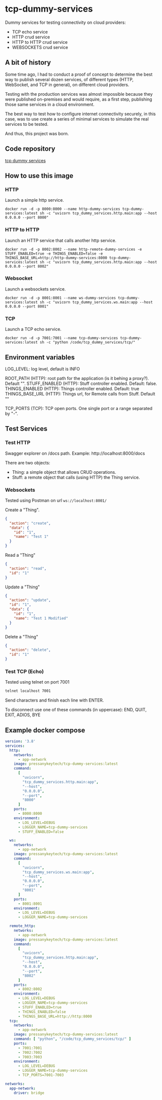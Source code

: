 # tcp-dummy-services

Dummy services for testing connectivity on cloud providers:

- TCP echo service
- HTTP crud service
- HTTP to HTTP crud service
- WEBSOCKETS crud service

## A bit of history

Some time ago, I had to conduct a proof of concept to determine the best way to publish several dozen services, of different types (HTTP, WebSocket, and TCP in general), on different cloud providers.

Testing with the production services was almost impossible because they were published on-premises and would require, as a first step, publishing those same services in a cloud environment.

The best way to test how to configure internet connectivity securely, in this case, was to use create a series of minimal services to simulate the real services to be tested.

And thus, this project was born.

## Code repository

[tcp dummy services](https://github.com/press-any-key-tech/tcp-dummy-services)

## How to use this image

### HTTP

Launch a simple http service.

```
docker run -d -p 8000:8000 --name http-dummy-services tcp-dummy-services:latest sh -c "uvicorn tcp_dummy_services.http.main:app --host 0.0.0.0 --port 8000"
```

### HTTP to HTTP

Launch an HTTP service that calls another http service.

```
docker run -d -p 8002:8002 --name http-remote-dummy-services -e STUFF_ENABLED=true -e THINGS_ENABLED=false -e THINGS_BASE_URL=http://http-dummy-services:8000 tcp-dummy-services:latest sh -c "uvicorn tcp_dummy_services.http.main:app --host 0.0.0.0 --port 8002"
```

### Websocket

Launch a websockets service.

```
docker run -d -p 8001:8001 --name ws-dummy-services tcp-dummy-services:latest sh -c "uvicorn tcp_dummy_services.ws.main:app --host 0.0.0.0 --port 8001"
```

### TCP

Launch a TCP echo service.

```
docker run -d -p 7001:7001 --name tcp-dummy-services tcp-dummy-services:latest sh -c "python /code/tcp_dummy_services/tcp/"
```
## Environment variables

LOG_LEVEL: log level, default is INFO

ROOT_PATH (HTTP): root path for the application (is it behing a proxy?). Default "".
STUFF_ENABLED (HTTP): Stuff controller enabled. Default: false.
THINGS_ENABLED (HTTP): Things controller enabled. Default: true
THINGS_BASE_URL (HTTP): Things url, for Remote calls from Stuff. Default ""

TCP_PORTS (TCP): TCP open ports. One single port or a range separated by "-".

## Test Services

### Test HTTP

Swagger explorer on /docs path. Example: http://localhost:8000/docs

There are two objects:
- Thing: a simple object that allows CRUD operations.
- Stuff: a remote object that calls (using HTTP) the Thing service.


### Websockets

Tested using Postman on url `ws://localhost:8001/`

Create a "Thing".

```json
{
  "action": "create",
  "data": {
    "id": "1",
    "name": "Test 1"
  }
}
```

Read a "Thing"

```json
{
  "action": "read",
  "id": "1"
}
```

Update a "Thing"

```json
{
  "action": "update",
  "id": "1",
  "data": {
    "id": "1",
    "name": "Test 1 Modified"
  }
}
```

Delete a "Thing"

```json
{
  "action": "delete",
  "id": "1"
}
```

### Test TCP (Echo)

Tested using telnet on port 7001

```bash
telnet localhost 7001
```

Send characters and finish each line with ENTER.

To disconnect use one of these commands (in uppercase): END, QUIT, EXIT, ADIOS, BYE

## Example docker compose

```yaml
version: '3.8'
services:
  http:
    networks:
      - app-network
    image: pressanykeytech/tcp-dummy-services:latest
    command:
      [
        "uvicorn",
        "tcp_dummy_services.http.main:app",
        "--host",
        "0.0.0.0",
        "--port",
        "8000"
      ]
    ports:
      - 8000:8000
    environment:
      - LOG_LEVEL=DEBUG
      - LOGGER_NAME=tcp-dummy-services
      - STUFF_ENABLED=false

  ws:
    networks:
      - app-network
    image: pressanykeytech/tcp-dummy-services:latest
    command:
      [
        "uvicorn",
        "tcp_dummy_services.ws.main:app",
        "--host",
        "0.0.0.0",
        "--port",
        "8001"
      ]
    ports:
      - 8001:8001
    environment:
      - LOG_LEVEL=DEBUG
      - LOGGER_NAME=tcp-dummy-services

  remote_http:
    networks:
      - app-network
    image: pressanykeytech/tcp-dummy-services:latest
    command:
      [
        "uvicorn",
        "tcp_dummy_services.http.main:app",
        "--host",
        "0.0.0.0",
        "--port",
        "8002"
      ]
    ports:
      - 8002:8002
    environment:
      - LOG_LEVEL=DEBUG
      - LOGGER_NAME=tcp-dummy-services
      - STUFF_ENABLED=true
      - THINGS_ENABLED=false
      - THINGS_BASE_URL=http://http:8000
  tcp:
    networks:
      - app-network
    image: pressanykeytech/tcp-dummy-services:latest
    command: [ "python", "/code/tcp_dummy_services/tcp/" ]
    ports:
      - 7001:7001
      - 7002:7002
      - 7003:7003
    environment:
      - LOG_LEVEL=DEBUG
      - LOGGER_NAME=tcp-dummy-services
      - TCP_PORTS=7001-7003

networks:
  app-network:
    driver: bridge

```
